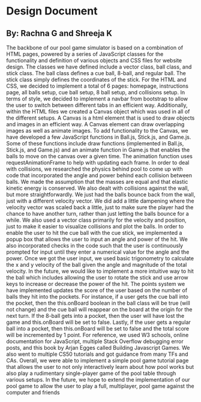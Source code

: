 # Design Document
## By: Rachna G and Shreeja K

The backbone of our pool game simulator is based on a combination of HTML pages, powered by a series of JavaScript classes for the functionality and definition of various objects and CSS files for website design. The classes we have defined include a vector class, ball class, and stick class. The ball class defines a cue ball, 8-ball, and regular ball. The stick class simply defines the coordinates of the stick.
For the HTML and CSS, we decided to implement a total of 6 pages: homepage, instructions page, all balls setup, cue ball setup, 8 ball setup, and collisions setup. In terms of style, we decided to implement a navbar from bootstrap to allow the user to switch between different tabs in an efficient way. Additionally, within the HTML files we created a Canvas object which was used in all of the different setups. A Canvas is a html element that is used to draw objects and images in an efficient way. A Canvas element can draw overlapping images as well as animate images. To add functionality to the Canvas, we have developed a few JavaScript functions in Ball.js, Stick.js, and Game.js. Some of these functions include draw functions (implemented in Ball.js, Stick.js, and Game.js) and an animate function in Game.js that enables the balls to move on the canvas over a given time. The animation function uses requestAnimationFrame to help with updating each frame. 
In order to deal with collisions, we researched the physics behind pool to come up with code that incorporated the angle and power behind each collision between balls. We made the assumption that the masses are equal and that elastic kinetic energy is conserved. We also dealt with collisions against the wall, but more straightforwardly. We just had the balls bounce back from the wall, just with a different velocity vector. We did add a little dampening where the velocity vector was scaled back a little, just to make sure the player had the chance to have another turn, rather than just letting the balls bounce for a while. 
We also used a vector class primarily for the velocity and position, just to make it easier to visualize collisions and plot the balls. 
In order to enable the user to hit the cue ball with the cue stick, we implemented a popup box that allows the user to input an angle and power of the hit. We also incorporated checks in the code such that the user is continuously prompted for input until they enter a numerical value for the angle and the power. Once we got the user input, we used basic trigonometry to calculate the x and y velocity of the ball given the angle and magnitude of the total velocity. In the future, we would like to implement a more intuitive way to hit the ball which includes allowing the user to rotate the stick and use arrow keys to increase or decrease the power of the hit. 
The points system we have implemented updates the score of the user based on the number of balls they hit into the pockets. For instance, if a user gets the cue ball into the pocket, then the this.onBoard boolean in the ball class will be true (will not change) and the cue ball will reappear on the board at the origin for the next turn. If the 8-ball gets into a pocket, then the user will have lost the game and this.onBoard will be set to false. Lastly, if the user gets a regular ball into a pocket, then this.onBoard will be set to false and the total score will be incremented by 1 point. 
For reference, we used W3 schools, online documentation for JavaScript, multiple Stack Overflow debugging error posts, and this book by Arjan Egges called Building Javascript Games. We also went to multiple CS50 tutorials and got guidance from many TFs and CAs. 
Overall, we were able to implement a simple pool game tutorial page that allows the user to not only interactively learn about how pool works but also play a rudimentary single-player game of  the pool table through various setups. In the future, we hope to extend the implementation of our pool game to allow the user to play a full, multiplayer, pool game against the computer and friends
